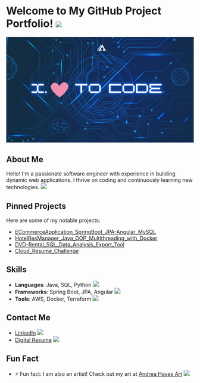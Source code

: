 

# Welcome to My GitHub Project Portfolio! <img src="https://github.githubassets.com/images/icons/emoji/unicode/1f44b.png?v8" width="20"/>

![Profile Banner](https://github.com/NikkaLuna/NikkaLuna/blob/main/ILoveToCode.png)

## About Me
Hello! I'm a passionate software engineer with experience in building dynamic web applications. I thrive on coding and continuously learning new technologies. <img src="https://github.githubassets.com/images/icons/emoji/unicode/1f4bb.png?v8" width="20"/>

## Pinned Projects
Here are some of my notable projects:
- [ECommerceApplication_SpringBoot_JPA-Angular_MySQL](https://github.com/NikkaLuna/ECommerceApplication-SpringBoot-JPA-Angular-MySQL)
- [HotelResManager_Java_OOP_Multithreading_with_Docker](https://github.com/NikkaLuna/HotelResManager_Java_OOP_Multithreading_with_Docker)
- [DVD-Rental_SQL_Data_Analysis_Export_Tool](https://github.com/NikkaLuna/DVD-Rental-SQL-Data-Analysis-Export-Tool)
- [Cloud_Resume_Challenge](https://github.com/NikkaLuna/Cloud_Resume_Challenge)

## Skills
- **Languages**: Java, SQL, Python <img src="https://github.githubassets.com/images/icons/emoji/unicode/2615.png?v8" width="20"/>
- **Frameworks**: Spring Boot, JPA, Angular <img src="https://github.githubassets.com/images/icons/emoji/unicode/1f331.png?v8" width="20"/>
- **Tools**: AWS, Docker, Terraform <img src="https://github.githubassets.com/images/icons/emoji/unicode/1f433.png?v8" width="20"/>

## Contact Me
- [LinkedIn](https://www.linkedin.com/in/andrea-hayes-msml/) <img src="https://github.githubassets.com/images/icons/emoji/unicode/1f517.png?v8" width="20"/>
- [Digital Resume](https://andreahayes-dev.com) <img src="https://github.githubassets.com/images/icons/emoji/unicode/1f4c4.png?v8" width="20"/>

## Fun Fact
- ⚡ Fun fact: I am also an artist! Check out my art at [Andrea Hayes Art](https://andreachristinehayes.wixsite.com/andreahayesart/) <img src="https://github.githubassets.com/images/icons/emoji/unicode/1f3a8.png?v8" width="20"/>
